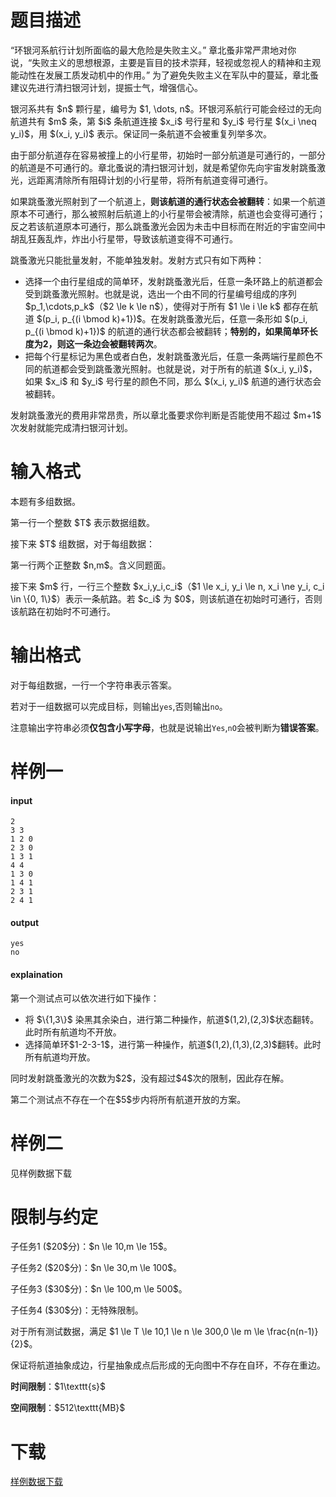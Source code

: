 # 题目描述

<p>“环银河系航行计划所面临的最大危险是失败主义。” 章北蚤非常严肃地对你说，“失败主义的思想根源，主要是盲目的技术崇拜，轻视或忽视人的精神和主观能动性在发展工质发动机中的作用。” 为了避免失败主义在军队中的蔓延，章北蚤建议先进行清扫银河计划，提振士气，增强信心。</p>
<p>银河系共有 $n$ 颗行星，编号为 $1, \dots, n$。环银河系航行可能会经过的无向航道共有 $m$ 条，第 $i$ 条航道连接 $x_i$ 号行星和 $y_i$ 号行星 $(x_i \neq y_i)$，用 $(x_i, y_i)$ 表示。保证同一条航道不会被重复列举多次。</p>
<p>由于部分航道存在容易被撞上的小行星带，初始时一部分航道是可通行的，一部分的航道是不可通行的。章北蚤说的清扫银河计划，就是希望你先向宇宙发射跳蚤激光，远距离清除所有阻碍计划的小行星带，将所有航道变得可通行。</p>
<p>如果跳蚤激光照射到了一个航道上，<strong>则该航道的通行状态会被翻转</strong>：如果一个航道原本不可通行，那么被照射后航道上的小行星带会被清除，航道也会变得可通行；反之若该航道原本可通行，那么跳蚤激光会因为未击中目标而在附近的宇宙空间中胡乱狂轰乱炸，炸出小行星带，导致该航道变得不可通行。</p>
<p>跳蚤激光只能批量发射，不能单独发射。发射方式只有如下两种：</p>
<ul><li>选择一个由行星组成的简单环，发射跳蚤激光后，任意一条环路上的航道都会受到跳蚤激光照射。也就是说，选出一个由不同的行星编号组成的序列 $p_1,\cdots,p_k$（$2 \le k \le n$），使得对于所有 $1 \le i \le k$ 都存在航道 $(p_i, p_{(i \bmod k)+1})$。在发射跳蚤激光后，任意一条形如 $(p_i, p_{(i \bmod k)+1})$ 的航道的通行状态都会被翻转；<strong>特别的，如果简单环长度为2，则这一条边会被翻转两次</strong>。</li>
<li>把每个行星标记为黑色或者白色，发射跳蚤激光后，任意一条两端行星颜色不同的航道都会受到跳蚤激光照射。也就是说，对于所有的航道 $(x_i, y_i)$，如果 $x_i$ 和 $y_i$ 号行星的颜色不同，那么 $(x_i, y_i)$ 航道的通行状态会被翻转。</li>
</ul><p>发射跳蚤激光的费用非常昂贵，所以章北蚤要求你判断是否能使用不超过 $m+1$ 次发射就能完成清扫银河计划。</p>

# 输入格式


<p>本题有多组数据。</p>
<p>第一行一个整数 $T$ 表示数据组数。</p>
<p>接下来 $T$ 组数据，对于每组数据：</p>
<p>第一行两个正整数 $n,m$。含义同题面。</p>
<p>接下来 $m$ 行，一行三个整数 $x_i,y_i,c_i$（$1 \le x_i, y_i \le n, x_i \ne y_i, c_i \in \{0, 1\}$）表示一条航路。若 $c_i$ 为 $0$，则该航道在初始时可通行，否则该航路在初始时不可通行。</p>

# 输出格式


<p>对于每组数据，一行一个字符串表示答案。</p>
<p>若对于一组数据可以完成目标，则输出<code>yes</code>,否则输出<code>no</code>。</p>
<p>注意输出字符串必须<strong>仅包含小写字母</strong>，也就是说输出<code>Yes</code>,<code>nO</code>会被判断为<strong>错误答案</strong>。</p>

# 样例一


<h4>input</h4>
<pre><code class="sh_plain">2
3 3
1 2 0
2 3 0
1 3 1
4 4
1 3 0
1 4 1
2 3 1
2 4 1</code></pre>
<h4>output</h4>
<pre><code class="sh_plain">yes
no</code></pre>
<h4>explaination</h4>
<p>第一个测试点可以依次进行如下操作：</p>
<ul><li>将 $\{1,3\}$ 染黑其余染白，进行第二种操作，航道$(1,2),(2,3)$状态翻转。此时所有航道均不开放。</li>
<li>选择简单环$1-2-3-1$，进行第一种操作，航道$(1,2),(1,3),(2,3)$翻转。此时所有航道均开放。</li>
</ul><p>同时发射跳蚤激光的次数为$2$，没有超过$4$次的限制，因此存在解。</p>
<p>第二个测试点不存在一个在$5$步内将所有航道开放的方案。</p>

# 样例二


<p>见样例数据下载</p>

# 限制与约定


<p>子任务1 ($20$分)：$n \le 10,m \le 15$。</p>
<p>子任务2 ($20$分)：$n \le 30,m \le 100$。</p>
<p>子任务3 ($30$分)：$n \le 100,m \le 500$。</p>
<p>子任务4 ($30$分)：无特殊限制。</p>
<p>对于所有测试数据，满足 $1 \le T \le 10,1 \le n \le 300,0 \le m \le \frac{n(n-1)}{2}$。</p>
<p>保证将航道抽象成边，行星抽象成点后形成的无向图中不存在自环，不存在重边。</p>
<p><strong>时间限制</strong>：$1\texttt{s}$</p>
<p><strong>空间限制</strong>：$512\texttt{MB}$</p>

# 下载


<p><a href="/download.php?type=problem&amp;id=513">样例数据下载</a></p>
